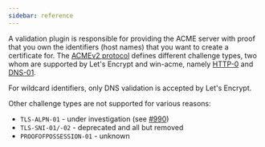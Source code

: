 ```yaml
---
sidebar: reference
---
```


A validation plugin is responsible for providing the ACME server with proof that you own the identifiers 
(host names) that you want to create a certificate for. The 
[ACMEv2 protocol](https://tools.ietf.org/html/draft-ietf-acme-acme-18) defines different challenge types, 
two whom are supported by Let's Encrypt and win-acme, namely [HTTP-0](/win-acme/reference/plugins/validation/http/) and 
[DNS-01](/win-acme/reference/plugins/validation/dns/). 

For wildcard identifiers, only DNS validation is accepted by Let's Encrypt.

Other challenge types are not supported for various reasons:
- `TLS-ALPN-01` - under investigation (see [#990](https://github.com/PKISharp/win-acme/issues/990))
- `TLS-SNI-01/-02` - deprecated and all but removed
- `PROOFOFPOSSESSION-01` - unknown